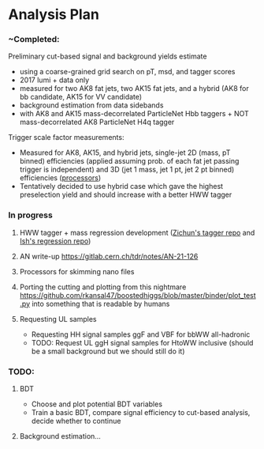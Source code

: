 # Analysis Plan

### ~Completed:

Preliminary cut-based signal and background yields estimate 
 - using a coarse-grained grid search on pT, msd, and tagger scores
 - 2017 lumi + data only
 - measured for two AK8 fat jets, two AK15 fat jets, and a hybrid (AK8 for bb candidate, AK15 for VV candidate)
 - background estimation from data sidebands
 - with AK8 and AK15 mass-decorrelated ParticleNet Hbb taggers + NOT mass-decorrelated AK8 ParticleNet H4q tagger

Trigger scale factor measurements:
 - Measured for AK8, AK15, and hybrid jets, single-jet 2D (mass, pT binned) efficiencies (applied assuming prob. of each fat jet passing trigger is independent) and 3D (jet 1 mass, jet 1 pt, jet 2 pt binned)  efficiencies ([processors](https://github.com/rkansal47/HHbbVV/blob/main/processors/JetHTTriggerEfficienciesProcessor.py))
 - Tentatively decided to use hybrid case which gave the highest preselection yield and should increase with a better HWW tagger 


### In progress

1) HWW tagger + mass regression development ([Zichun's tagger repo](https://github.com/zichunhao/weaver) and [Ish's regression repo](https://github.com/ikaul00/weaver))

2) AN write-up https://gitlab.cern.ch/tdr/notes/AN-21-126

3) Processors for skimming nano files

4) Porting the cutting and plotting from this nightmare https://github.com/rkansal47/boostedhiggs/blob/master/binder/plot_test.py into something that is readable by humans

5) Requesting UL samples
    - Requesting HH signal samples ggF and VBF for bbWW all-hadronic
    - TODO: Request UL ggH signal samples for HtoWW inclusive (should be a small background but we should still do it)


### TODO:

1) BDT
    - Choose and plot potential BDT variables
    - Train a basic BDT, compare signal efficiency to cut-based analysis, decide whether to continue

2) Background estimation...


